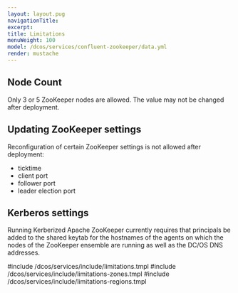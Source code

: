 ```yaml
---
layout: layout.pug
navigationTitle:
excerpt:
title: Limitations
menuWeight: 100
model: /dcos/services/confluent-zookeeper/data.yml
render: mustache
---
```


## Node Count

Only 3 or 5 ZooKeeper nodes are allowed. The value may not be changed after deployment.

## Updating ZooKeeper settings
Reconfiguration of certain ZooKeeper settings is not allowed after deployment:
- ticktime
- client port
- follower port
- leader election port

## Kerberos settings

Running Kerberized Apache ZooKeeper currently requires that principals be added to the shared keytab for the hostnames of the agents on which the nodes of the ZooKeeper ensemble are running as well as the DC/OS DNS addresses.

#include /dcos/services/include/limitations.tmpl
#include /dcos/services/include/limitations-zones.tmpl
#include /dcos/services/include/limitations-regions.tmpl
